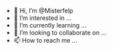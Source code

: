 - 👋 Hi, I’m @Misterfelp
- 👀 I’m interested in ...
- 🌱 I’m currently learning ...
- 💞️ I’m looking to collaborate on ...
- 📫 How to reach me ...

<!---
Misterfelp/Misterfelp is a ✨ special ✨ repository because its `README.md` (this file) appears on your GitHub profile.
You can click the Preview link to take a look at your changes.
--->
